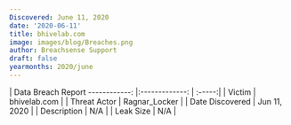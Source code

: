 ```yaml
---
Discovered: June 11, 2020
date: '2020-06-11'
title: bhivelab.com
image: images/blog/Breaches.png
author: Breachsense Support
draft: false
yearmonths: 2020/june
---
```



| Data Breach Report
------------:   |:-------------:    | :-----:|
| Victim    | bhivelab.com      | 
| Threat Actor    | Ragnar_Locker      | 
| Date Discovered    | Jun 11, 2020      | 
| Description    | N/A      | 
| Leak Size    | N/A      | 

